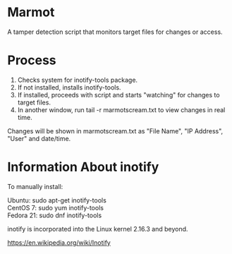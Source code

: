<h1>Marmot</h1>

A tamper detection script that monitors target files for changes or access. 

<h1>Process</h1>

1. Checks system for inotify-tools package.
2. If not installed, installs inotify-tools.
3. If installed, proceeds with script and starts "watching" for changes to target files.
4. In another window, run tail -r marmotscream.txt to view changes in real time.

Changes will be shown in marmotscream.txt as "File Name", "IP Address", "User" and date/time.

<h1>Information About inotify</h1>

To manually install:

Ubuntu: sudo apt-get inotify-tools<br>
CentOS 7: sudo yum inotify-tools<br>
Fedora 21: sudo dnf inotify-tools<br>

inotify is incorporated into the Linux kernel 2.16.3 and beyond.

https://en.wikipedia.org/wiki/Inotify
